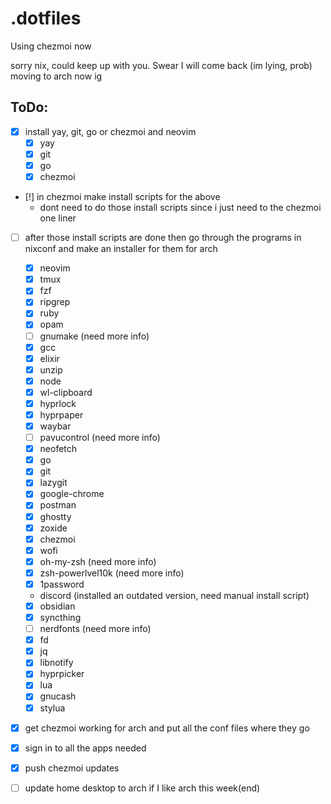 # .dotfiles

Using chezmoi now

sorry nix, could keep up with you. Swear I will come back (im lying, prob)
moving to arch now ig

## ToDo:

- [x] install yay, git, go or chezmoi and neovim
    - [x] yay
    - [x] git
    - [x] go
    - [x] chezmoi
- [!] in chezmoi make install scripts for the above
    - dont need to do those install scripts since i just need to the chezmoi one liner
- [ ] after those install scripts are done then go through the programs in nixconf and make an installer for them for arch
    - [x] neovim
    - [x] tmux
    - [x] fzf
    - [x] ripgrep
    - [x] ruby
    - [x] opam
    - [ ] gnumake (need more info)
    - [x] gcc
    - [x] elixir
    - [x] unzip
    - [x] node
    - [x] wl-clipboard
    - [x] hyprlock
    - [x] hyprpaper
    - [x] waybar
    - [ ] pavucontrol (need more info)
    - [x] neofetch
    - [x] go
    - [x] git
    - [x] lazygit
    - [x] google-chrome
    - [x] postman
    - [x] ghostty
    - [x] zoxide
    - [x] chezmoi
    - [x] wofi
    - [x] oh-my-zsh (need more info)
    - [x] zsh-powerlvel10k (need more info)
    - [x] 1password
    - discord (installed an outdated version, need manual install script)
    - [x] obsidian
    - [x] syncthing
    - [ ] nerdfonts (need more info)
    - [x] fd
    - [x] jq
    - [x] libnotify
    - [x] hyprpicker
    - [x] lua
    - [x] gnucash
    - [x] stylua

- [x] get chezmoi working for arch and put all the conf files where they go
- [x] sign in to all the apps needed
- [x] push chezmoi updates 
- [ ] update home desktop to arch if I like arch this week(end)

